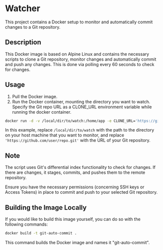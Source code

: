 # Watcher

This project contains a Docker setup to monitor and automatically commit changes to a Git repository.

## Description

This Docker image is based on Alpine Linux and contains the necessary scripts to clone a Git repository, monitor changes and automatically commit and push any changes. This is done via polling every 60 seconds to check for changes.

## Usage 

1. Pull the Docker image.
2. Run the Docker container, mounting the directory you want to watch. Specify the Git repo URL as a CLONE_URL environment variable while running the docker container.

```sh
docker run -d -v /local/dir/to/watch:/home/app -e CLONE_URL='https://github.com/user/repo.git' --name git-auto-commit git-auto-commit
```

In this example, replace `/local/dir/to/watch` with the path to the directory on your host machine that you want to monitor, and replace `'https://github.com/user/repo.git'` with the URL of your Git repository.

## Note

The script uses Git's differential index functionality to check for changes. If there are changes, it stages, commits, and pushes them to the remote repository. 

Ensure you have the necessary permissions (concerning SSH keys or Access Tokens) in place to commit and push to your selected Git repository.

## Building the Image Locally

If you would like to build this image yourself, you can do so with the following commands:

```sh
docker build -t git-auto-commit .
```

This command builds the Docker image and names it "git-auto-commit".
